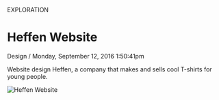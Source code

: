 <p class="type">EXPLORATION</p>

# Heffen Website

<p class="meta">Design  /  Monday, September 12, 2016 1:50:41pm</p>

Website design Heffen, a company that makes and sells cool T-shirts for young people.

![Heffen Website](https://farooq-agent.web.app/assets/images/works/large/ML8e4lPf_work_image.jpg)
